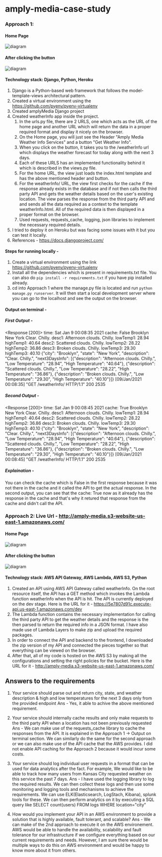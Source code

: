 # amply-media-case-study

### Approach 1:

#### Home Page
![diagram](images/ap1_img1.png)

#### After clicking the button
![diagram](images/ap1_img2.png)

#### Technology stack: Django, Python, Heroku

1. Django is a Python-based web framework that follows the model-template-views architectural pattern. 
2. Created a virtual environment using the https://github.com/pyenv/pyenv-virtualenv
3. Created amplyMedia Django project
4. Created weatherInfo app inside the project.
    1. In the urls.py file, there are 2 URLS, one which acts as the URL of the home page and another URL which will return the data in a proper required format and display it nicely on the browser.
    2. On the Home page, you will just see the Header "Amply Media Weather Info Services" and a button "Get Weather Info".
    3. When you click on the button, it takes you to the /weatherInfo url which displays the weather forecast for today along with the next 3 days. 
    4. Each of these URLS has an implemented functionality behind it which is described in the views.py file. 
    5. For the home URL, the view just loads the index.html template and has the above mentioned header and button. 
    6. For the weatherInfo/ URL, the view first checks for the cache if the response already exists in the database and if not then calls the third party API and gets the weather details based on the user's existing location. The view parses the response from the third party API and and sends all the data required as a context to the template weatherInfo.html. All of the required data is then displayed in a proper format on the browser. 
    7. Used requests, requests_cache, logging, json libraries to implement the necessary required details. 
 5. I tried to deploy it on Heroku but was facing some issues with it but you can test it locally. 
 6. References -  https://docs.djangoproject.com/
 
#### Steps for running locally - 

1. Create a virtual environment using the link https://github.com/pyenv/pyenv-virtualenv
2. Install all the dependencies which is present in requirements.txt file. You can also do `pip install -r requirements.txt` if you have pip installed already.
3. cd into Approach 1 where the manage.py file is located and run `python manage.py runserver`. It will then start a local development server where you can go to the localhost and see the output on the browser. 

#### Output on terminal - 

##### First Output - 
<Response [200]>
time:  Sat Jan  9 00:08:35 2021
cache:  False
Brooklyn
New York
Clear. Chilly.
desc1:  Afternoon clouds. Chilly. lowTemp1: 28.94 highTemp1: 40.64
desc2:  Scattered clouds. Chilly. lowTemp2: 28.22 highTemp2: 36.86
desc3:  Broken clouds. Chilly. lowTemp3: 29.30 highTemp3: 40.10
{"city": "Brooklyn", "state": "New York", "description": "Clear. Chilly.", "next3DaysInfo": [{"description": "Afternoon clouds. Chilly.", "Low Temperature": "28.94", "High Temperature": "40.64"}, {"description": "Scattered clouds. Chilly.", "Low Temperature": "28.22", "High Temperature": "36.86"}, {"description": "Broken clouds. Chilly.", "Low Temperature": "29.30", "High Temperature": "40.10"}]}
[09/Jan/2021 00:08:35] "GET /weatherInfo/ HTTP/1.1" 200 2535

##### Second Output - 
<Response [200]>
time:  Sat Jan  9 00:08:45 2021
cache:  True
Brooklyn
New York
Clear. Chilly.
desc1:  Afternoon clouds. Chilly. lowTemp1: 28.94 highTemp1: 40.64
desc2:  Scattered clouds. Chilly. lowTemp2: 28.22 highTemp2: 36.86
desc3:  Broken clouds. Chilly. lowTemp3: 29.30 highTemp3: 40.10
{"city": "Brooklyn", "state": "New York", "description": "Clear. Chilly.", "next3DaysInfo": [{"description": "Afternoon clouds. Chilly.", "Low Temperature": "28.94", "High Temperature": "40.64"}, {"description": "Scattered clouds. Chilly.", "Low Temperature": "28.22", "High Temperature": "36.86"}, {"description": "Broken clouds. Chilly.", "Low Temperature": "29.30", "High Temperature": "40.10"}]}
[09/Jan/2021 00:08:45] "GET /weatherInfo/ HTTP/1.1" 200 2535

##### Explaination - 
You can check the cache which is False in the first response because it was not there in the cache and it called the API to get the actual response. In the second output, you can see that the cache: True now as it already has the response in the cache and that's why it retured that response from the cache and didn't call the API. 
   
    
### Approach 2: Live Url - http://amply-media.s3-website-us-east-1.amazonaws.com/

#### Home Page
![diagram](images/ap2_img1.png)

#### After clicking the button
![diagram](images/ap2_img2.png)

#### Technology stack: AWS API Gateway, AWS Lambda, AWS S3, Python 

1. Created an API using AWS API Gateway called weatherInfo. On the root resource itself, the API has a GET method which invokes the Lambda function weatherInfo when the API is hit. The API is currently deployed on the dev stage. Here is the URL for it - https://5e7807d91c.execute-api.us-east-1.amazonaws.com/dev
2. The Lambda function contains the necessary implementation for calling the third party API to get the weather details and the response is the then parsed to return the required info in a JSON format. I have also made use of Lambda Layers to make zip and upload the required packages.
3. In order to connect the API and backend to the frontend, I downloaded the zip version of my API and connected the pieces together so that everything can be viewed on the browser. 
4. After that, all of my code is hosted on the AWS S3 by making all the configurations and setting the right policies for the bucket. Here is the URL for it - http://amply-media.s3-website-us-east-1.amazonaws.com/

## Answers to the requirements 

1. Your service should parse out and return city, state, and weather description & high and low temperatures
for the next 3 days only from the provided endpoint
Ans - Yes, it able to achive the above mentioned requirement. 

2. Your service should internally cache results and only make requests to the third party API when a
location has not been previously requested
Ans - We can make use of the requests_cache library to cache the responses from the API. It is explained in the Approach 1 -> Output on terminal section. We can similarly do the same for the second approach or we can also make use of the API cache that the AWS provides. I did not enable API caching for the Approach 2 because it would incur some costs. 

3. Your service should log individual user requests in a format that can be used for data analytics after the
fact. For example, We would like to be able to track how many users from Kansas City requested weather
on this service the past 7 days.
Ans - I have used the logging library to log the required results. We can then collect these logs and then use some monitoring and logging tools and mechanisms to achieve the requirements. We can use ELK(Elasticsearch, LogStach, Kibana), splunk tools for these. We can then perform analytics on it by executing a SQL query like SELECT count(users) FROM logs WHERE location="city"

4. How would you implement your API in an AWS environment to provide a solution that is highly
available, fault tolerant, and scalable?
Ans - We can make of the 2nd approach to execute it on the AWS environement. AWS would be able to handle the availability, scalability and fault tolerance for our infrastructure if we configure everything based on our current requirements and needs. However, I am sure there would be multiple ways to do this on AWS environment and would be happy to know more about it from others. 
